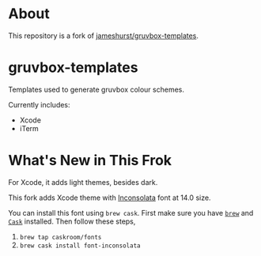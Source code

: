 # About

This repository is a fork of [jameshurst/gruvbox-templates](https://github.com/jameshurst/gruvbox-templates/).

# gruvbox-templates

Templates used to generate gruvbox colour schemes.

Currently includes:

* Xcode
* iTerm

# What's New in This Frok

For Xcode, it adds light themes, besides dark.

This fork adds Xcode theme with [Inconsolata](http://levien.com/type/myfonts/inconsolata.html) font at 14.0 size.

You can install this font using `brew cask`. First make sure you have [`brew`](http://brew.sh/) and [`Cask`](https://caskroom.github.io/) installed. Then follow these steps,

1. `brew tap caskroom/fonts`
1. `brew cask install font-inconsolata`

